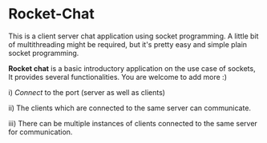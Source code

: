 # Rocket-Chat
This is a client server chat application using socket programming. A little bit of multithreading might be required, but it's pretty easy and simple plain socket programming.

**Rocket chat** is a basic introductory application on the use case of sockets, It provides several functionalities. You are welcome to add more :) 

i) _Connect_ to the port (server as well as clients)

ii) The clients which are connected to the same server can communicate.

iii) There can be multiple instances of clients connected to the same server for communication. 

